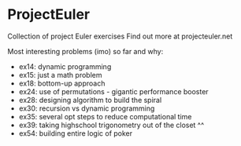 # ProjectEuler
Collection of project Euler exercises
Find out more at projecteuler.net

Most interesting problems (imo) so far and why:
- ex14: dynamic programming
- ex15: just a math problem
- ex18: bottom-up approach
- ex24: use of permutations - gigantic performance booster
- ex28: designing algorithm to build the spiral
- ex30: recursion vs dynamic programming
- ex35: several opt steps to reduce computational time
- ex39: taking highschool trigonometry out of the closet ^^
- ex54: building entire logic of poker
